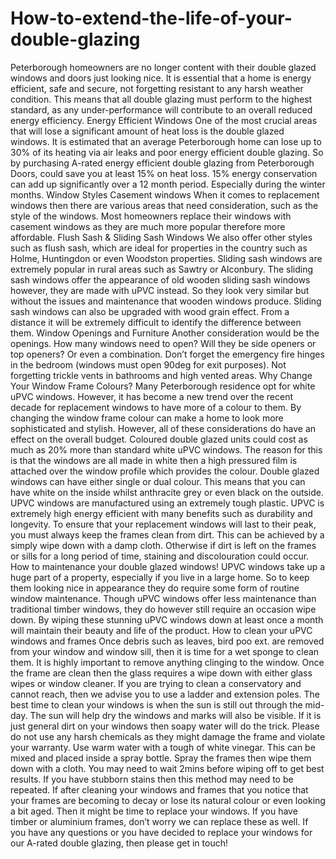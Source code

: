 # How-to-extend-the-life-of-your-double-glazing
Peterborough homeowners are no longer content with their double glazed windows and doors just looking nice. It is essential that a home is energy efficient, safe and secure, not forgetting resistant to any harsh weather condition. This means that all double glazing must perform to the highest standard, as any under-performance will contribute to an overall reduced energy efficiency. Energy Efficient Windows  One of the most crucial areas that will lose a significant amount of heat loss is the double glazed windows. It is estimated that an average Peterborough home can lose up to 30% of its heating via air leaks and poor energy efficient double glazing. So by purchasing A-rated energy efficient double glazing from Peterborough Doors, could save you at least 15% on heat loss. 15% energy conservation can add up significantly over a 12 month period. Especially during the winter months. Window Styles Casement windows  When it comes to replacement windows then there are various areas that need consideration, such as the style of the windows. Most homeowners replace their windows with casement windows as they are much more popular therefore more affordable. Flush Sash &amp; Sliding Sash Windows  We also offer other styles such as flush sash, which are ideal for properties in the country such as Holme, Huntingdon or even Woodston properties. Sliding sash windows are extremely popular in rural areas such as Sawtry or Alconbury. The sliding sash windows offer the appearance of old wooden sliding sash windows however, they are made with uPVC instead. So they look very similar but without the issues and maintenance that wooden windows produce. Sliding sash windows can also be upgraded with wood grain effect. From a distance it will be extremely difficult to identify the difference between them. Window Openings and Furniture  Another consideration would be the openings. How many windows need to open? Will they be side openers or top openers? Or even a combination. Don’t forget the emergency fire hinges in the bedroom (windows must open 90deg for exit purposes). Not forgetting trickle vents in bathrooms and high vented areas. Why Change Your Window Frame Colours?  Many Peterborough residence opt for white uPVC windows. However, it has become a new trend over the recent decade for replacement windows to have more of a colour to them. By changing the window frame colour can make a home to look more sophisticated and stylish. However, all of these considerations do have an effect on the overall budget. Coloured double glazed units could cost as much as 20% more than standard white uPVC windows. The reason for this is that the windows are all made in white then a high pressured film is attached over the window profile which provides the colour. Double glazed windows can have either single or dual colour. This means that you can have white on the inside whilst anthracite grey or even black on the outside.  UPVC windows are manufactured using an extremely tough plastic. UPVC is extremely high energy efficient with many benefits such as durability and longevity. To ensure that your replacement windows will last to their peak, you must always keep the frames clean from dirt. This can be achieved by a simply wipe down with a damp cloth. Otherwise if dirt is left on the frames or sills for a long period of time, staining and discolouration could occur. How to maintenance your double glazed windows!  UPVC windows take up a huge part of a property, especially if you live in a large home. So to keep them looking nice in appearance they do require some form of routine window maintenance. Though uPVC windows offer less maintenance than traditional timber windows, they do however still require an occasion wipe down. By wiping these stunning uPVC windows down at least once a month will maintain their beauty and life of the product.  How to clean your uPVC windows and frames      Once debris such as leaves, bird poo ext. are removed from your window and window sill, then it is time for a wet sponge to clean them. It is highly important to remove anything clinging to the window. Once the frame are clean then the glass requires a wipe down with either glass wipes or window cleaner.     If you are trying to clean a conservatory and cannot reach, then we advise you to use a ladder and extension poles.     The best time to clean your windows is when the sun is still out through the mid-day. The sun will help dry the windows and marks will also be visible. If it is just general dirt on your windows then soapy water will do the trick. Please do not use any harsh chemicals as they might damage the frame and violate your warranty.     Use warm water with a tough of white vinegar. This can be mixed and placed inside a spray bottle. Spray the frames then wipe them down with a cloth. You may need to wait 2mins before wiping off to get best results. If you have stubborn stains then this method may need to be repeated.  If after cleaning your windows and frames that you notice that your frames are becoming to decay or lose its natural colour or even looking a bit aged. Then it might be time to replace your windows. If you have timber or aluminium frames, don’t worry we can replace these as well. If you have any questions or you have decided to replace your windows for our A-rated double glazing, then please get in touch!
